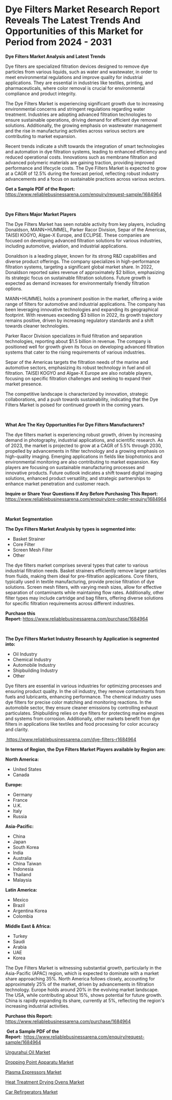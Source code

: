 <p><h1>Dye Filters Market Research Report Reveals The Latest Trends And Opportunities of this Market for Period from 2024 - 2031</h1></p><p><strong>Dye Filters Market Analysis and Latest Trends</strong></p>
<p><p>Dye filters are specialized filtration devices designed to remove dye particles from various liquids, such as water and wastewater, in order to meet environmental regulations and improve quality for industrial applications. They are essential in industries like textiles, printing, and pharmaceuticals, where color removal is crucial for environmental compliance and product integrity.</p><p>The Dye Filters Market is experiencing significant growth due to increasing environmental concerns and stringent regulations regarding water treatment. Industries are adopting advanced filtration technologies to ensure sustainable operations, driving demand for efficient dye removal solutions. Additionally, the growing emphasis on wastewater management and the rise in manufacturing activities across various sectors are contributing to market expansion.</p><p>Recent trends indicate a shift towards the integration of smart technologies and automation in dye filtration systems, leading to enhanced efficiency and reduced operational costs. Innovations such as membrane filtration and advanced polymeric materials are gaining traction, providing improved performance and lifecycle costs. The Dye Filters Market is expected to grow at a CAGR of 12.5% during the forecast period, reflecting robust industry advancements and a focus on sustainable practices across various sectors.</p></p>
<p><strong>Get a Sample PDF of the Report:&nbsp;</strong> <a href="https://www.reliablebusinessarena.com/enquiry/request-sample/1684964?utm_campaign=1610&utm_medium=2&utm_source=Github&utm_content=ia&utm_term=16102024&utm_id=dye-filters">https://www.reliablebusinessarena.com/enquiry/request-sample/1684964</a></p>
<p>&nbsp;</p>
<p><strong>Dye Filters Major Market Players</strong></p>
<p><p>The Dye Filters Market has seen notable activity from key players, including Donaldson, MANN+HUMMEL, Parker Racor Division, Separ of the Americas, TAISEI KOGYO, Algae-X Europe, and ECLIPSE. These companies are focused on developing advanced filtration solutions for various industries, including automotive, aviation, and industrial applications.</p><p>Donaldson is a leading player, known for its strong R&D capabilities and diverse product offerings. The company specializes in high-performance filtration systems, targeting a significant global market share. In 2022, Donaldson reported sales revenue of approximately $2 billion, emphasizing its strategic focus on sustainable filtration solutions. Future growth is expected as demand increases for environmentally friendly filtration options.</p><p>MANN+HUMMEL holds a prominent position in the market, offering a wide range of filters for automotive and industrial applications. The company has been leveraging innovative technologies and expanding its geographical footprint. With revenues exceeding $3 billion in 2022, its growth trajectory remains positive, driven by increasing regulatory standards and a shift towards cleaner technologies.</p><p>Parker Racor Division specializes in fluid filtration and separation technologies, reporting about $1.5 billion in revenue. The company is positioned well for growth given its focus on developing advanced filtration systems that cater to the rising requirements of various industries.</p><p>Separ of the Americas targets the filtration needs of the marine and automotive sectors, emphasizing its robust technology in fuel and oil filtration. TAISEI KOGYO and Algae-X Europe are also notable players, focusing on specific filtration challenges and seeking to expand their market presence.</p><p>The competitive landscape is characterized by innovation, strategic collaborations, and a push towards sustainability, indicating that the Dye Filters Market is poised for continued growth in the coming years.</p></p>
<p>&nbsp;</p>
<p><strong>What Are The Key Opportunities For Dye Filters Manufacturers?</strong></p>
<p><p>The dye filters market is experiencing robust growth, driven by increasing demand in photography, industrial applications, and scientific research. As of 2023, the market is projected to grow at a CAGR of 5.5% through 2030, propelled by advancements in filter technology and a growing emphasis on high-quality imaging. Emerging applications in fields like biophotonics and environmental monitoring are also contributing to market expansion. Key players are focusing on sustainable manufacturing processes and innovative products. Future outlook indicates a shift toward digital imaging solutions, enhanced product versatility, and strategic partnerships to enhance market penetration and customer reach.</p></p>
<p><strong>Inquire or Share Your Questions If Any Before Purchasing This Report:</strong> <a href="https://www.reliablebusinessarena.com/enquiry/pre-order-enquiry/1684964?utm_campaign=1610&utm_medium=2&utm_source=Github&utm_content=ia&utm_term=16102024&utm_id=dye-filters">https://www.reliablebusinessarena.com/enquiry/pre-order-enquiry/1684964</a></p>
<p>&nbsp;</p>
<p><strong>Market Segmentation</strong></p>
<p><strong>The Dye Filters Market Analysis by types is segmented into:</strong></p>
<p><ul><li>Basket Strainer</li><li>Core Filter</li><li>Screen Mesh Filter</li><li>Other</li></ul></p>
<p><p>The dye filters market comprises several types that cater to various industrial filtration needs. Basket strainers efficiently remove larger particles from fluids, making them ideal for pre-filtration applications. Core filters, typically used in textile manufacturing, provide precise filtration of dye solutions. Screen mesh filters, with varying mesh sizes, allow for effective separation of contaminants while maintaining flow rates. Additionally, other filter types may include cartridge and bag filters, offering diverse solutions for specific filtration requirements across different industries.</p></p>
<p><strong>Purchase this Report:&nbsp;</strong><a href="https://www.reliablebusinessarena.com/purchase/1684964?utm_campaign=1610&utm_medium=2&utm_source=Github&utm_content=ia&utm_term=16102024&utm_id=dye-filters">https://www.reliablebusinessarena.com/purchase/1684964</a></p>
<p>&nbsp;</p>
<p><strong>The Dye Filters Market Industry Research by Application is segmented into:</strong></p>
<p><ul><li>Oil Industry</li><li>Chemical Industry</li><li>Automobile Industry</li><li>Shipbuilding Industry</li><li>Other</li></ul></p>
<p><p>Dye filters are essential in various industries for optimizing processes and ensuring product quality. In the oil industry, they remove contaminants from fuels and lubricants, enhancing performance. The chemical industry uses dye filters for precise color matching and monitoring reactions. In the automobile sector, they ensure cleaner emissions by controlling exhaust particulates. Shipbuilding relies on dye filters for protecting marine engines and systems from corrosion. Additionally, other markets benefit from dye filters in applications like textiles and food processing for color accuracy and clarity.</p></p>
<p><a href="https://www.reliablebusinessarena.com/dye-filters-r1684964?utm_campaign=1610&utm_medium=2&utm_source=Github&utm_content=ia&utm_term=16102024&utm_id=dye-filters">&nbsp;https://www.reliablebusinessarena.com/dye-filters-r1684964</a></p>
<p><strong>In terms of Region, the Dye Filters Market Players available by Region are:</strong></p>
<p>
    <p> <strong> North America: </strong>
        <ul>
            <li>United States</li>
            <li>Canada</li>
        </ul>
        </p> 
    <p> <strong> Europe: </strong>
        <ul>
            <li>Germany</li>
            <li>France</li>
            <li>U.K.</li>
            <li>Italy</li>
            <li>Russia</li>
        </ul>
        </p> 
    <p> <strong> Asia-Pacific: </strong>
        <ul>
            <li>China</li>
            <li>Japan</li>
            <li>South Korea</li>
            <li>India</li>
            <li>Australia</li>
            <li>China Taiwan</li>
            <li>Indonesia</li>
            <li>Thailand</li>
            <li>Malaysia</li>
        </ul>
        </p> 
    <p> <strong> Latin America: </strong>
        <ul>
            <li>Mexico</li>
            <li>Brazil</li>
            <li>Argentina Korea</li>
            <li>Colombia</li>
        </ul>
        </p> 
    <p> <strong> Middle East & Africa: </strong>
        <ul>
            <li>Turkey</li>
            <li>Saudi</li>
            <li>Arabia</li>
            <li>UAE</li>
            <li>Korea</li>
        </ul>
    </p>
    </p>
<p><p>The Dye Filters Market is witnessing substantial growth, particularly in the Asia-Pacific (APAC) region, which is expected to dominate with a market share approaching 35%. North America follows closely, accounting for approximately 25% of the market, driven by advancements in filtration technology. Europe holds around 20% in the evolving market landscape. The USA, while contributing about 15%, shows potential for future growth. China is rapidly expanding its share, currently at 5%, reflecting the region's increasing industrial activities.</p></p>
<p><strong>Purchase this Report: </strong><a href="https://www.reliablebusinessarena.com/purchase/1684964?utm_campaign=1610&utm_medium=2&utm_source=Github&utm_content=ia&utm_term=16102024&utm_id=dye-filters">https://www.reliablebusinessarena.com/purchase/1684964</a></p>
<p>&nbsp;<strong>Get a Sample PDF of the Report:&nbsp;&nbsp;</strong><a href="https://www.reliablebusinessarena.com/enquiry/request-sample/1684964?utm_campaign=1610&utm_medium=2&utm_source=Github&utm_content=ia&utm_term=16102024&utm_id=dye-filters">https://www.reliablebusinessarena.com/enquiry/request-sample/1684964</a></p>
<p><strong></strong></p>
<p><p><a href="https://www.linkedin.com/pulse/ungurahui-oil-market-size-type-organicconventional-product-qrosf?utm_campaign=1610&utm_medium=2&utm_source=Github&utm_content=ia&utm_term=16102024&utm_id=dye-filters">Ungurahui Oil Market</a></p><p><a href="https://www.linkedin.com/pulse/global-dropping-point-apparatu-market-analysis-key-trends-vijbf?utm_campaign=1610&utm_medium=2&utm_source=Github&utm_content=ia&utm_term=16102024&utm_id=dye-filters">Dropping Point Apparatu Market</a></p><p><a href="https://www.linkedin.com/pulse/plasma-expressors-market-global-share-ranking-overall-sales-9s9df?utm_campaign=1610&utm_medium=2&utm_source=Github&utm_content=ia&utm_term=16102024&utm_id=dye-filters">Plasma Expressors Market</a></p><p><a href="https://www.linkedin.com/pulse/emerging-trends-heat-treatment-drying-ovens-market-global-outlook-zjq0f?utm_campaign=1610&utm_medium=2&utm_source=Github&utm_content=ia&utm_term=16102024&utm_id=dye-filters">Heat Treatment Drying Ovens Market</a></p><p><a href="https://github.com/nathandecarvalho/Market-Research-Report-List-5/blob/main/car-refirgerators-market.md?utm_campaign=1610&utm_medium=2&utm_source=Github&utm_content=ia&utm_term=16102024&utm_id=dye-filters">Car Refirgerators Market</a></p></p>